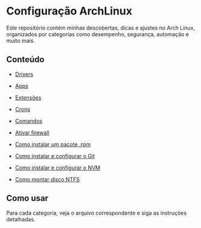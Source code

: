 # Configuração ArchLinux

Este repositório contém minhas descobertas, dicas e ajustes no Arch Linux, organizados por categorias como desempenho, segurança, automação e muito mais.

## Conteúdo

- [Drivers](drivers/menu.md)

- [Apps](apps/menu.md)

- [Extensões](extensões/menu.md)

- [Crons](cron/menu.md)

- [Comandos](comandos/comandos.md)

- [Ativar firewall](segurança/firewall.md)

- [Como instalar um pacote .rpm](pacotes/rpm.md)

- [Como instalar e configurar o Git](desenvolvimento/git.md)

- [Como instalar e configurar o NVM](desenvolvimento/nvm.md)

- [Como montar disco NTFS](sistemas_arquivos/ntfs.md)

## Como usar
Para cada categoria, veja o arquivo correspondente e siga as instruções detalhadas.